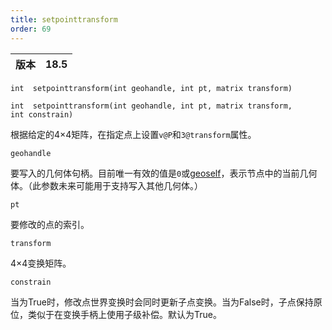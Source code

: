 ```yaml
---
title: setpointtransform
order: 69
---
```

| 版本 | 18.5 |
| --- | --- |

`int  setpointtransform(int geohandle, int pt, matrix transform)`

`int  setpointtransform(int geohandle, int pt, matrix transform, int constrain)`

根据给定的4×4矩阵，在指定点上设置`v@P`和`3@transform`属性。

`geohandle`

要写入的几何体句柄。目前唯一有效的值是`0`或[geoself](/zh-cn/houdini-vex/geometry/geoself "返回当前几何体的句柄")，表示节点中的当前几何体。（此参数未来可能用于支持写入其他几何体。）

`pt`

要修改的点的索引。

`transform`

4×4变换矩阵。

`constrain`

当为True时，修改点世界变换时会同时更新子点变换。当为False时，子点保持原位，类似于在变换手柄上使用子级补偿。默认为True。
